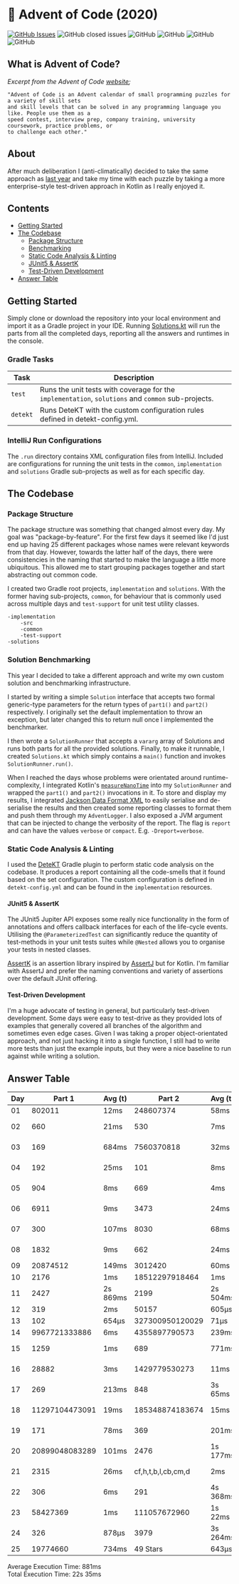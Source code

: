 # :christmas_tree: Advent of Code (2020)

[![GitHub Issues](https://img.shields.io/github/issues/TomPlum/advent-of-code-2020.svg)](https://github.com/TomPlum/advent-of-code-2020/issues)
![GitHub closed issues](https://img.shields.io/github/issues-closed/TomPlum/advent-of-code-2020?color=brightgreen)
![GitHub](https://img.shields.io/github/license/TomPlum/advent-of-code-2020?color=informational)
![GitHub](https://img.shields.io/badge/instructions-99%25-success)
![GitHub](https://img.shields.io/badge/branches-93%25-orange)
![GitHub](https://img.shields.io/badge/stars-50%2F50-yellow)

## What is Advent of Code?

_Excerpt from the Advent of Code [website](https://adventofcode.com/2020/about);_

    "Advent of Code is an Advent calendar of small programming puzzles for a variety of skill sets
    and skill levels that can be solved in any programming language you like. People use them as a
    speed contest, interview prep, company training, university coursework, practice problems, or
    to challenge each other."
    
## About
After much deliberation I (anti-climatically) decided to take the same approach as 
[last year](https://github.com/TomPlum/advent-of-code-2019) and take my time with each puzzle by taking a more
enterprise-style test-driven approach in Kotlin as I really enjoyed it.
    
## Contents
* [Getting Started](#getting-started)
* [The Codebase](#the-codebase)
  * [Package Structure](#package-structure)
  * [Benchmarking](#solution-benchmarking)
  * [Static Code Analysis & Linting](#static-code-analysis--linting)
  * [JUnit5 & AssertK](#junit5--assertk)
  * [Test-Driven Development](#test-driven-development)
* [Answer Table](#answer-table)

## Getting Started
Simply clone or download the repository into your local environment and import it as a Gradle project in your IDE.
Running [Solutions.kt](https://git.io/JII6v) will run the parts from all the completed days, reporting all the
answers and runtimes in the console.

### Gradle Tasks
| Task               | Description                                                                                       |
|--------------------|---------------------------------------------------------------------------------------------------|
| `test`             | Runs the unit tests with coverage for the `implementation`, `solutions` and `common` sub-projects.|
| `detekt` 	         | Runs DeteKT with the custom configuration rules defined in detekt-config.yml.                     |

### IntelliJ Run Configurations
The `.run` directory contains XML configuration files from IntelliJ. Included are configurations for running the unit
tests in the `common`, `implementation` and `solutions` Gradle sub-projects as well as for each specific day.

## The Codebase
### Package Structure
The package structure was something that changed almost every day. My goal was "package-by-feature". For the first few 
days it seemed like I'd just end up having 25 different packages whose names were relevant keywords from that day. 
However, towards the latter half of the days, there were consistencies in the naming that started to make the language 
a little more ubiquitous. This allowed me to start grouping packages together and start abstracting out common code.

I created two Gradle root projects, `implementation` and `solutions`. With the former having sub-projects, `common`, for
behaviour that is commonly used across multiple days and `test-support` for unit test utility classes.

    -implementation
        -src
        -common
        -test-support
    -solutions

### Solution Benchmarking
This year I decided to take a different approach and write my own custom solution and benchmarking infrastructure.

I started by writing a simple `Solution` interface that accepts two formal generic-type parameters for the return
types of `part1()` and `part2()` respectively. I originally set the default implementation to throw an exception, but
later changed this to return null once I implemented the benchmarker.

I then wrote a `SolutionRunner` that accepts a `vararg` array of Solutions and runs both parts for all the provided
solutions. Finally, to make it runnable, I created `Solutions.kt` which simply contains a `main()` function and invokes
`SolutionRunner.run()`.

When I reached the days whose problems were orientated around runtime-complexity, I integrated Kotlin's 
[`measureNanoTime`](https://kotlinlang.org/api/latest/jvm/stdlib/kotlin.system/measure-nano-time.html) into my
`SolutionRunner` and wrapped the `part1()` and `part2()` invocations in it. To store and display my results, I
integrated [Jackson Data Format XML](https://git.io/JLSlw) to easily serialise and de-serialise the results and then
created some reporting classes to format them and push them through my `AdventLogger`. I also exposed a JVM argument
that can be injected to change the verbosity of the report. The flag is `report` and can have the values `verbose` or
`compact`. E.g. `-Dreport=verbose`.

### Static Code Analysis & Linting
I used the [DeteKT](https://detekt.github.io/detekt/index.html) Gradle plugin to perform static code analysis on the
codebase. It produces a report containing all the code-smells that it found based on the set configuration.
The custom configuration is defined in `detekt-config.yml` and can be found in the `implementation` resources.

#### JUnit5 & AssertK
The JUnit5 Jupiter API exposes some really nice functionality in the form of annotations and offers callback
interfaces for each of the life-cycle events. Utilising the `@ParameterizedTest` can significantly reduce the
quantity of test-methods in your unit tests suites while `@Nested` allows you to organise your tests in nested
classes.

[AssertK](https://git.io/JJd1g) is an assertion library inspired by [AssertJ](https://git.io/JJd1a) but for Kotlin.
I'm familiar with AssertJ and prefer the naming conventions and variety of assertions over the default JUnit offering.

#### Test-Driven Development
I'm a huge advocate of testing in general, but particularly test-driven development. Some days were easy to test-drive
as they provided lots of examples that generally covered all branches of the algorithm and sometimes even edge cases.
Given I was taking a proper object-orientated approach, and not just hacking it into a single function, I still had to
write more tests than just the example inputs, but they were a nice baseline to run against while writing a solution.

## Answer Table

| Day | Part 1 	       | Avg (t)  | Part 2 	          | Avg (t)  | Documentation                            |
|-----|----------------|----------|-------------------|----------|------------------------------------------|
| 01  | 802011         | 12ms     | 248607374         | 58ms     | [Report Repair](docs/DAY1.MD)            |
| 02  | 660            | 21ms     | 530               | 7ms      | [Password Philosophy](docs/DAY2.MD)      |
| 03  | 169            | 684ms    | 7560370818        | 32ms     | [Toboggan Trajectory](docs/DAY3.MD)      |
| 04  | 192            | 25ms     | 101               | 8ms      | [Passport Processing](docs/DAY4.MD)      |
| 05  | 904            | 8ms      | 669               | 4ms      | [Binary Boarding](docs/DAY5.MD)          |
| 06  | 6911           | 9ms      | 3473              | 24ms     | [Custom Customs](docs/DAY6.MD)           |
| 07  | 300            | 107ms    | 8030              | 68ms     | [Handy Haversacks](docs/DAY7.MD)         |
| 08  | 1832           | 9ms      | 662               | 24ms     | [Handheld Halting](docs/DAY8.MD)         |
| 09  | 20874512       | 149ms    | 3012420           | 60ms     | [Encoding Error](docs/DAY9.MD)           |
| 10  | 2176           | 1ms      | 18512297918464    | 1ms      | [Adapter Array](docs/DAY10.MD)           |
| 11  | 2427           | 2s 869ms | 2199              | 2s 504ms | [Seating System](docs/DAY11.MD)          |
| 12  | 319            | 2ms      | 50157             | 605μs    | [Rain Risk](docs/DAY12.MD)               |
| 13  | 102            | 654μs    | 327300950120029   | 71μs     | [Shuttle Search](docs/DAY13.MD)          |
| 14  | 9967721333886  | 6ms      | 4355897790573     | 239ms    | [Docking Data](docs/DAY14.MD)            |
| 15  | 1259           | 1ms      | 689               | 771ms    | [Rambunctious Recitation](docs/DAY15.MD) |
| 16  | 28882          | 3ms      | 1429779530273     | 11ms     | [Ticket Translation](docs/DAY16.MD)      |
| 17  | 269            | 213ms    | 848               | 3s 65ms  | [Conway Cubes](docs/DAY17.MD)            |
| 18  | 11297104473091 | 19ms     | 185348874183674   | 15ms     | [Operation Order](docs/DAY18.MD)         |
| 19  | 171            | 78ms     | 369               | 201ms    | [Monster Messages](docs/DAY19.MD)        |
| 20  | 20899048083289 | 101ms    | 2476              | 1s 177ms | [Jurassic Jigsaw](docs/DAY20.MD)         |
| 21  | 2315           | 26ms     | cf,h,t,b,l,cb,cm,d| 2ms      | [Allergen Assessment](docs/DAY21.MD)     |
| 22  | 306            | 6ms      | 291               | 4s 368ms | [Crab Combat](docs/DAY22.MD)             |
| 23  | 58427369       | 1ms      | 111057672960      | 1s 22ms  | [Crab Cups](docs/DAY23.MD)               |
| 24  | 326            | 878μs    | 3979              | 3s 264ms | [Lobby Layout](docs/DAY24.MD)            |
| 25  | 19774660       | 734ms    | 49 Stars          | 643μs    | [Combo Breaker](docs/DAY25.MD)           |

Average Execution Time: 881ms \
Total Execution Time: 22s 35ms